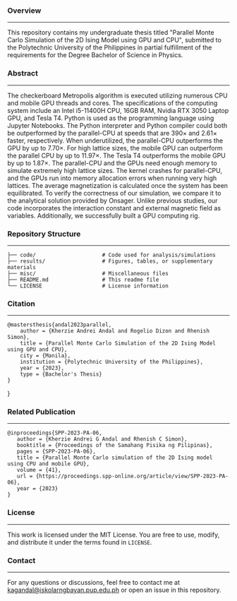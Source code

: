 ### Overview

---

This repository contains my undergraduate thesis titled "Parallel Monte Carlo Simulation of the 2D Ising Model using GPU and CPU", submitted to the Polytechnic University of the Philippines in partial fulfillment of the requirements for the Degree Bachelor of Science in Physics.

### Abstract

---

The checkerboard Metropolis algorithm is executed utilizing numerous CPU and mobile GPU threads and cores. The specifications of the computing system include an Intel i5-11400H CPU, 16GB RAM, Nvidia RTX 3050 Laptop GPU, and Tesla T4. Python is used as the programming language using Jupyter Notebooks. The Python interpreter and Python compiler could both be outperformed by the parallel-CPU at speeds that are $390\times$ and $2.61\times$ faster, respectively. When underutilized, the parallel-CPU outperforms the GPU by up to $7.70\times$. For high lattice sizes, the mobile GPU can outperform the parallel CPU by up to $11.97\times$. The Tesla T4 outperforms the mobile GPU by up to $1.87\times$. The parallel-CPU and the GPUs need enough memory to simulate extremely high lattice sizes. The kernel crashes for parallel-CPU, and the GPUs run into memory allocation errors when running very high lattices. The average magnetization is calculated once the system has been equilibrated. To verify the correctness of our simulation, we compare it to the analytical solution provided by Onsager. Unlike previous studies, our code incorporates the interaction constant and external magnetic field as variables. Additionally, we successfully built a GPU computing rig.

### Repository Structure

---

```
├── code/                     # Code used for analysis/simulations
├── results/                  # Figures, tables, or supplementary materials
├── misc/                     # Miscellaneous files
├── README.md                 # This readme file
└── LICENSE                   # License information
```

### Citation

---

```
@mastersthesis{andal2023parallel,
    author = {Kherzie Andrei Andal and Rogelio Dizon and Rhenish Simon},
    title = {Parallel Monte Carlo Simulation of the 2D Ising Model using GPU and CPU},
    city = {Manila},
    institution = {Polytechnic University of the Philippines},
    year = {2023},
    type = {Bachelor's Thesis}
}
```

}

### Related Publication

---

```
@inproceedings{SPP-2023-PA-06,
   author = {Kherzie Andrei G Andal and Rhenish C Simon},
   booktitle = {Proceedings of the Samahang Pisika ng Pilipinas},
   pages = {SPP-2023-PA-06},
   title = {Parallel Monte Carlo simulation of the 2D Ising model using CPU and mobile GPU},
   volume = {41},
   url = {https://proceedings.spp-online.org/article/view/SPP-2023-PA-06},
   year = {2023}
}
```

### License

---

This work is licensed under the MIT License. You are free to use, modify, and distribute it under the terms found in `LICENSE`.

### Contact

---

For any questions or discussions, feel free to contact me at <a href="mailto:kagandal@iskolarngbayan.pup.edu.ph">kagandal@iskolarngbayan.pup.edu.ph</a> or open an issue in this repository.
